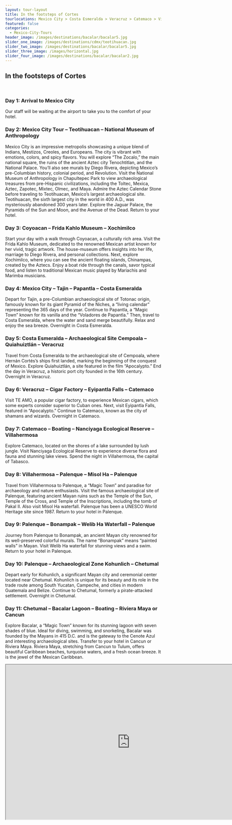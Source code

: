 ```yaml
---
layout: tour-layout
title: In the footsteps of Cortes
tourlocations: Mexico City > Costa Esmeralda > Veracruz > Catemaco > Villahermosa > Palenque > Chetumal > Riviera Maya
featured: false
categories:
  - Mexico-City-Tours
header_image: /images/destinations/bacalar/bacalar5.jpg
slider_one_image: /images/destinations/cdmx/teotihuacan.jpg
slider_two_image: /images/destinations/bacalar/bacalar5.jpg
slider_three_image: /images/horizontal.jpg
slider_four_image: /images/destinations/bacalar/bacalar2.jpg
---
```

## In the footsteps of Cortes

&nbsp;  

### Day 1: Arrival to Mexico City

Our staff will be waiting at the airport to take you to the comfort of your hotel.

### Day 2: Mexico City Tour – Teotihuacan – National Museum of Anthropology

Mexico City is an impressive metropolis showcasing a unique blend of Indians, Mestizos, Creoles, and Europeans. The city is vibrant with emotions, colors, and spicy flavors. You will explore “The Zocalo,” the main national square, the ruins of the ancient Aztec city Tenochtitlan, and the National Palace. You’ll also see murals by Diego Rivera, depicting Mexico’s pre-Columbian history, colonial period, and Revolution. Visit the National Museum of Anthropology in Chapultepec Park to view archaeological treasures from pre-Hispanic civilizations, including the Toltec, Mexica, Aztec, Zapotec, Mixtec, Olmec, and Maya. Admire the Aztec Calendar Stone before traveling to Teotihuacan, Mexico’s largest archaeological site. Teotihuacan, the sixth largest city in the world in 400 A.D., was mysteriously abandoned 300 years later. Explore the Jaguar Palace, the Pyramids of the Sun and Moon, and the Avenue of the Dead. Return to your hotel.

### Day 3: Coyoacan – Frida Kahlo Museum – Xochimilco

Start your day with a walk through Coyoacan, a culturally rich area. Visit the Frida Kahlo Museum, dedicated to the renowned Mexican artist known for her vivid, tragic artwork. The house-museum offers insights into her life, marriage to Diego Rivera, and personal collections. Next, explore Xochimilco, where you can see the ancient floating islands, Chinampas, created by the Aztecs. Enjoy a boat ride through the canals, savor typical food, and listen to traditional Mexican music played by Mariachis and Marimba musicians.

### Day 4: Mexico City – Tajin – Papantla – Costa Esmeralda

Depart for Tajin, a pre-Columbian archaeological site of Totonac origin, famously known for its giant Pyramid of the Niches, a “living calendar” representing the 365 days of the year. Continue to Papantla, a “Magic Town” known for its vanilla and the “Voladores de Papantla.” Then, travel to Costa Esmeralda, where the water and sand merge beautifully. Relax and enjoy the sea breeze. Overnight in Costa Esmeralda.

### Day 5: Costa Esmeralda – Archaeological Site Cempoala – Quiahuiztlán – Veracruz

Travel from Costa Esmeralda to the archaeological site of Cempoala, where Hernán Cortés’s ships first landed, marking the beginning of the conquest of Mexico. Explore Quiahuiztlán, a site featured in the film “Apocalypto.” End the day in Veracruz, a historic port city founded in the 16th century. Overnight in Veracruz.

### Day 6: Veracruz – Cigar Factory – Eyipantla Falls – Catemaco

Visit TE AMO, a popular cigar factory, to experience Mexican cigars, which some experts consider superior to Cuban ones. Next, visit Eyipantla Falls, featured in “Apocalypto.” Continue to Catemaco, known as the city of shamans and wizards. Overnight in Catemaco.

### Day 7: Catemaco – Boating – Nanciyaga Ecological Reserve – Villahermosa

Explore Catemaco, located on the shores of a lake surrounded by lush jungle. Visit Nanciyaga Ecological Reserve to experience diverse flora and fauna and stunning lake views. Spend the night in Villahermosa, the capital of Tabasco.

### Day 8: Villahermosa – Palenque – Misol Ha – Palenque

Travel from Villahermosa to Palenque, a “Magic Town” and paradise for archaeology and nature enthusiasts. Visit the famous archaeological site of Palenque, featuring ancient Mayan ruins such as the Temple of the Sun, Temple of the Cross, and Temple of the Inscriptions, including the tomb of Pakal II. Also visit Misol Ha waterfall. Palenque has been a UNESCO World Heritage site since 1987. Return to your hotel in Palenque.

### Day 9: Palenque – Bonampak – Welib Ha Waterfall – Palenque

Journey from Palenque to Bonampak, an ancient Mayan city renowned for its well-preserved colorful murals. The name “Bonampak” means “painted walls” in Mayan. Visit Welib Ha waterfall for stunning views and a swim. Return to your hotel in Palenque.

### Day 10: Palenque – Archaeological Zone Kohunlich – Chetumal

Depart early for Kohunlich, a significant Mayan city and ceremonial center located near Chetumal. Kohunlich is unique for its beauty and its role in the trade route among South Yucatan, Campeche, and cities in modern Guatemala and Belize. Continue to Chetumal, formerly a pirate-attacked settlement. Overnight in Chetumal.

### Day 11: Chetumal – Bacalar Lagoon – Boating – Riviera Maya or Cancun

Explore Bacalar, a “Magic Town” known for its stunning lagoon with seven shades of blue. Ideal for diving, swimming, and snorkeling, Bacalar was founded by the Mayans in 415 D.C. and is the gateway to the Cenote Azul and interesting archaeological sites. Transfer to your hotel in Cancun or Riviera Maya. Riviera Maya, stretching from Cancun to Tulum, offers beautiful Caribbean beaches, turquoise waters, and a fresh ocean breeze. It is the jewel of the Mexican Caribbean.

<div class='map-container'>

<iframe src="https://www.google.com/maps/d/u/0/embed?mid=16TzCEJyfENjzn9FgXuv_YPGCzUGXQkE&ehbc=2E312F&noprof=1" width="800" height="500"></iframe>

</div>

&nbsp;